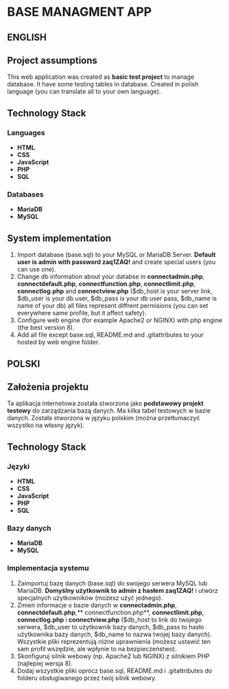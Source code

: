 # BASE MANAGMENT APP

## ENGLISH

## Project assumptions

This web application was created as **basic test project** to manage database. It have some testing tables in database. Created in polish language (you can translate all to your own language). 

## Technology Stack

### Languages

- **HTML**
- **CSS**
- **JavaScript**
- **PHP**
- **SQL**

### Databases

- **MariaDB**
- **MySQL**

## System implementation

1. Import database (base.sql) to your MySQL or MariaDB Server. **Default user is admin with password zaq1ZAQ!** and create special users (you can use one).
2.  Change db information about your databse in **connectadmin.php**, **connectdefault.php**, **connectfunction.php**, **connectlimit.php**, **connectlog.php** and **connectview.php** ($db_host is your server link, $db_user is your db user, $db_pass is your db user pass, $db_name is name of your db) all files represent diffrent permisions (you can set everywhere same profile, but it affect safety).
3.  Configure web engine (for example Apache2 or NGINX) with php engine (the best version 8).
4.  Add all file except base.sql, README.md and .gitattributes to your hosted by web engine folder. 

## POLSKI

## Założenia projektu
Ta aplikacja internetowa została stworzona jako **podstawowy projekt testowy** do zarządzania bazą danych. Ma kilka tabel testowych w bazie danych. Została stworzona w języku polskim (można przetłumaczyć wszystko na własny język).

## Technology Stack

### Języki

- **HTML**
- **CSS**
- **JavaScript**
- **PHP**
- **SQL**

### Bazy danych
- **MariaDB**
- **MySQL**

### Implementacja systemu

1. Zaimportuj bazę danych (base.sql) do swojego serwera MySQL lub MariaDB. **Domyślny użytkownik to admin z hasłem zaq1ZAQ!** i utwórz specjalnych użytkowników (możesz użyć jednego).
2. Zmień informacje o bazie danych w **connectadmin.php**, **connectdefault.php**,** connectfunction.php**, **connectlimit.php**, **connectlog.php** i **connectview.php** ($db_host to link do twojego serwera, $db_user to użytkownik bazy danych, $db_pass to hasło użytkownika bazy danych, $db_name to nazwa twojej bazy danych). Wszystkie pliki reprezentują różne uprawnienia (możesz ustawić ten sam profil wszędzie, ale wpłynie to na bezpieczeństwo).
3. Skonfiguruj silnik webowy (np. Apache2 lub NGINX) z silnikiem PHP (najlepiej wersja 8).
4. Dodaj wszystkie pliki oprócz base.sql, README.md i .gitattributes do folderu obsługiwanego przez twój silnik webowy.
